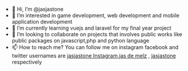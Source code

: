 [jasjastone Instagram]:https://instagram.com/jasjastone/
- 👋 Hi, I’m @jasjastone
- 👀 I’m interested in game development, web development and mobile application development
- 🌱 I’m currently learning vuejs and laravel for my final year project
- 💞️ I’m looking to collaborate on projects that involves public works like public packages  on javascript,php and python language
- 📫 How to reach me? You can follow me on instagram facebook and twitter usernames are [jasjastone Instagram][],[jas de melz](wwww.facebook.com/jas-de-melz) , [jasjastone](wwww.twitter.com/jasjastone) respectively 

<!---
jasjastone/jasjastone is a ✨ special ✨ repository because its `README.md` (this file) appears on your GitHub profile.
You can click the Preview link to take a look at your changes.
--->
